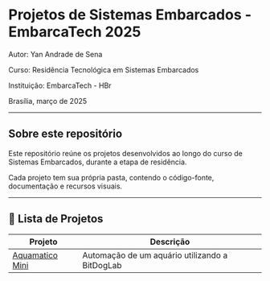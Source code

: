 # Projetos de Sistemas Embarcados - EmbarcaTech 2025

Autor: Yan Andrade de Sena

Curso: Residência Tecnológica em Sistemas Embarcados

Instituição: EmbarcaTech - HBr

Brasília, março de 2025

---

## Sobre este repositório

Este repositório reúne os projetos desenvolvidos ao longo do curso de Sistemas Embarcados, durante a etapa de residência.  

Cada projeto tem sua própria pasta, contendo o código-fonte, documentação e recursos visuais.

---

## 📂 Lista de Projetos

| Projeto | Descrição |
|---------|-----------|
| [Aquamatico Mini](./projetos/aquamatico_mini/) | Automação de um aquário utilizando a BitDogLab |